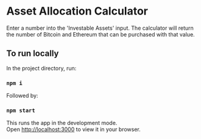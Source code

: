 # Asset Allocation Calculator

Enter a number into the 'Investable Assets' input. The calculator will return the number of Bitcoin and Ethereum that can be purchased with that value. 

## To run locally

In the project directory, run:

### `npm i`

Followed by:

### `npm start`

This runs the app in the development mode.\
Open [http://localhost:3000](http://localhost:3000) to view it in your browser.